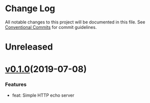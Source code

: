 Change Log
==============

All notable changes to this project will be documented in this file.
See [Conventional Commits](https://conventionalcommits.org) for commit
guidelines.

Unreleased
==============

# [v0.1.0](https://github.com/rob0t7/http-echo/releases/tag/v0.1.0)(2019-07-08)

### Features

* feat: Simple HTTP echo server
